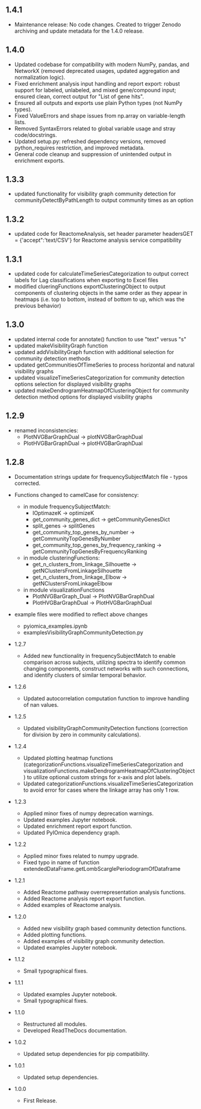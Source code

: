 ## 1.4.1
- Maintenance release: No code changes. Created to trigger Zenodo archiving and update metadata for the 1.4.0 release.

## 1.4.0

- Updated codebase for compatibility with modern NumPy, pandas, and NetworkX (removed deprecated usages, updated aggregation and normalization logic).
- Fixed enrichment analysis input handling and report export: robust support for labeled, unlabeled, and mixed gene/compound input; ensured clean, correct output for "List of gene hits".
- Ensured all outputs and exports use plain Python types (not NumPy types).
- Fixed ValueErrors and shape issues from np.array on variable-length lists.
- Removed SyntaxErrors related to global variable usage and stray code/docstrings.
- Updated setup.py: refreshed dependency versions, removed python_requires restriction, and improved metadata.
- General code cleanup and suppression of unintended output in enrichment exports.

## 1.3.3

- updated functionality for visibility graph community detection for communityDetectByPathLength to output community times as an option

## 1.3.2

- updated code for ReactomeAnalysis, set header parameter headersGET = {'accept":'text/CSV'} for Reactome analysis service compatibility

## 1.3.1

- updated code for calculateTimeSeriesCategorization to output correct labels for Lag classifications when exporting to Excel files
- modified clueringFunctions exportClusteringObject to output components of clustering objects in the same order as they appear in heatmaps (i.e. top to bottom, instead of bottom to up, which was the previous behavior)

## 1.3.0

- updated internal code for annotate() function to use "text" versus "s"
- updated makeVisibilityGraph function
- updated addVisibilityGraph function with additional selection for community detection methods
- updated getCommunitiesOfTimeSeries to process horizontal and natural visibility graphs
- updated visualizeTimeSeriesCategorization for community detection options selection for displayed visibility graphs
- updated makeDendrogramHeatmapOfClusteringObject for community detection method options for displayed visibility graphs

## 1.2.9

- renamed inconsistencies:
  - PlotNVGBarGraphDual -> plotNVGBarGraphDual
  - PlotHVGBarGraphDual -> plotHVGBarGraphDual

## 1.2.8

- Documentation strings update for frequencySubjectMatch file - typos corrected.
- Functions changed to camelCase for consistency:
  - in module frequencySubjectMatch:
    - IOptimazeK -> optimizeK
    - get_community_genes_dict -> getCommunityGenesDict
    - split_genes -> splitGenes
    - get_community_top_genes_by_number -> getCommunityTopGenesByNumber
    - get_community_top_genes_by_frequency_ranking -> getCommunityTopGenesByFrequencyRanking
  - in module clusteringFunctions:
    - get_n_clusters_from_linkage_Silhouette -> getNClustersFromLinkageSilhouette
    - get_n_clusters_from_linkage_Elbow -> getNClustersFromLinkageElbow
  - in module visualizationFunctions
    - PlotNVGBarGraph_Dual -> PlotNVGBarGraphDual
    - PlotHVGBarGraphDual -> PlotHVGBarGraphDual
- example files were modified to reflect above changes
  - pyiomica_examples.ipynb
  - examplesVisibilityGraphCommunityDetection.py


- 1.2.7
   * Added new functionality in frequencySubjectMatch to enable comparison across subjects, utilizing spectra to identify common changing components, construct networks with such connections, and identify clusters of similar temporal behavior.

- 1.2.6

   * Updated autocorrelation computation function to improve handling of nan values.

- 1.2.5

   * Updated visibilityGraphCommunityDetection functions (correction for division by zero in community calculations).

- 1.2.4

   * Updated plotting heatmap functions (categorizationFunctions.visualizeTimeSeriesCategorization and visualizationFunctions.makeDendrogramHeatmapOfClusteringObject) to utilize optional custom strings for x-axis and plot labels.
   * Updated categorizationFunctions.visualizeTimeSeriesCategorization to avoid error for cases where the linkage array has only 1 row.


- 1.2.3

   * Applied minor fixes of numpy deprecation warnings.
   * Updated examples Jupyter notebook.
   * Updated enrichment report export function.
   * Updated PyIOmica dependency graph.

- 1.2.2

   * Applied minor fixes related to numpy upgrade.
   * Fixed typo in name of function extendedDataFrame.getLombScarglePeriodogramOfDataframe 

- 1.2.1

   * Added Reactome pathway overrepresentation analysis functions. 
   * Added Reactome analysis report export function. 
   * Added examples of Reactome analysis. 
   
- 1.2.0

   * Added new visibility graph based community detection functions. 
   * Added plotting functions. 
   * Added examples of visibility graph community detection. 
   * Updated examples Jupyter notebook. 


- 1.1.2

   * Small typographical fixes.


- 1.1.1

   * Updated examples Jupyter notebook. 
   * Small typographical fixes.


- 1.1.0

   * Restructured all modules. 
   * Developed ReadTheDocs documentation.


- 1.0.2

   * Updated setup dependencies for pip compatibility.


- 1.0.1 

   * Updated setup dependencies.


- 1.0.0

   * First Release.
